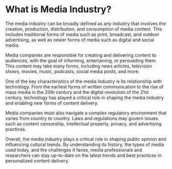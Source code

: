 What is Media Industry?
================================================================

The media industry can be broadly defined as any industry that involves the creation, production, distribution, and consumption of media content. This includes traditional forms of media such as print, broadcast, and outdoor advertising, as well as newer forms of media such as digital and social media.

Media companies are responsible for creating and delivering content to audiences, with the goal of informing, entertaining, or persuading them. This content may take many forms, including news articles, television shows, movies, music, podcasts, social media posts, and more.

One of the key characteristics of the media industry is its relationship with technology. From the earliest forms of written communication to the rise of mass media in the 20th century and the digital revolution of the 21st century, technology has played a critical role in shaping the media industry and enabling new forms of content delivery.

Media companies must also navigate a complex regulatory environment that varies from country to country. Laws and regulations may govern issues such as content censorship, intellectual property, privacy, and advertising practices.

Overall, the media industry plays a critical role in shaping public opinion and influencing cultural trends. By understanding its history, the types of media used today, and the challenges it faces, media professionals and researchers can stay up-to-date on the latest trends and best practices in personalized content delivery.


